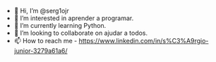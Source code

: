 - 👋 Hi, I’m @serg1ojr
- 👀 I’m interested in  aprender a programar.
- 🌱 I’m currently learning  Python.
- 💞️ I’m looking to collaborate on  ajudar a todos.
- 📫 How to reach me  - https://www.linkedin.com/in/s%C3%A9rgio-junior-3279a61a6/

<!---
serg1ojr/serg1ojr is a ✨ special ✨ repository because its `README.md` (this file) appears on your GitHub profile.
You can click the Preview link to take a look at your changes.
--->
